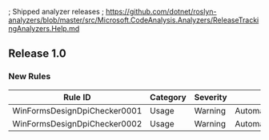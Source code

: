 ﻿; Shipped analyzer releases
; https://github.com/dotnet/roslyn-analyzers/blob/master/src/Microsoft.CodeAnalysis.Analyzers/ReleaseTrackingAnalyzers.Help.md

## Release 1.0

### New Rules

Rule ID | Category | Severity | Notes
--------|----------|----------|--------------------
WinFormsDesignDpiChecker0001  | Usage    | Warning  | AutomaticDisposeAnalyzer
WinFormsDesignDpiChecker0002  | Usage    | Warning  | AutomaticDisposeAnalyzer

